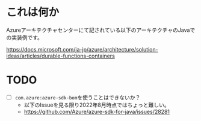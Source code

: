 # これは何か

Azureアーキテクチャセンターにて記されている以下のアーキテクチャのJavaでの実装例です。

https://docs.microsoft.com/ja-jp/azure/architecture/solution-ideas/articles/durable-functions-containers

# TODO

- [ ]  `com.azure:azure-sdk-bom`を使うことはできないか？
    - 以下のIssueを見る限り2022年8月時点ではちょっと難しい。
    - https://github.com/Azure/azure-sdk-for-java/issues/28281

